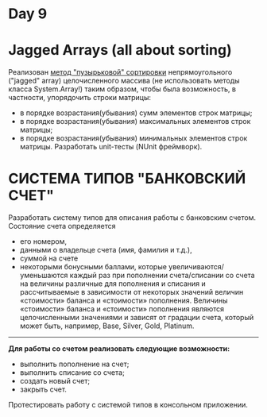 # Day 9

# Jagged Arrays (all about sorting)
Реализован [метод "пузырьковой" сортировки](https://github.com/flkvch/NET.S.2018.Falkovich.09/blob/4b99712b266c6b2d810e991488c96708b5d6d9ee/SortingAlgorithms/SortJaggedArray.cs#L27) непрямоугольного ("jagged" array) целочисленного массива (не использовать методы класса System.Array!) таким образом, чтобы была возможность, в частности, упорядочить строки матрицы:

 + в порядке возрастания(убывания) сумм элементов строк матрицы;
 + в порядке возрастания(убывания) максимальных элементов строк матрицы;
 + в порядке возрастания(убывания) минимальных элементов строк матрицы. Разработать unit-тесты (NUnit фреймворк).

# СИСТЕМА ТИПОВ "БАНКОВСКИЙ СЧЕТ"
Разработать систему типов для описания работы с банковским счетом. 
Состояние счета определяется
 + его номером,
 + данными о владельце счета (имя, фамилия и т.д.), 
 + суммой на счете
 + некоторыми бонусными баллами, которые увеличиваются/уменьшаются каждый раз при пополнении счета/списании со счета на величины различные для пополнения и списания и рассчитываемые в зависимости от некоторых значений величин «стоимости» баланса и «стоимости» пополнения. Величины «стоимости» баланса и «стоимости» пополнения являются целочисленными значениями и зависят от градации счета, который может быть, например, Base, Silver, Gold, Platinum. 
***
**Для работы со счетом реализовать следующие возможности:**

 + выполнить пополнение на счет;
 + выполнить списание со счета;
 + создать новый счет;
 + закрыть счет.
 
Протестировать работу с системой типов в консольном приложении.
